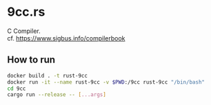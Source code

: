 # 9cc.rs

C Compiler.  
cf. https://www.sigbus.info/compilerbook

## How to run

```bash
docker build . -t rust-9cc
docker run -it --name rust-9cc -v $PWD:/9cc rust-9cc "/bin/bash"
cd 9cc
cargo run --release -- [...args]
```